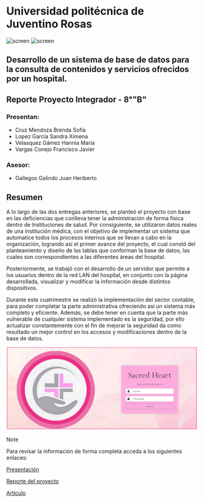 # Universidad politécnica de Juventino Rosas 

![screen]( https://encrypted-tbn0.gstatic.com/images?q=tbn:ANd9GcSiG0DbxySxNXC16jJg_ComAS-wtDkVwRDCnVieX40v2wpZO9lqcA1P6gm_Hj0p_JmQZEM&usqp=CAU )
![screen]( https://encrypted-tbn0.gstatic.com/images?q=tbn:ANd9GcSs6oXy_k2SdOhlDPwrMYydfJd6RDtr98hzFA&s )
## Desarrollo de un sistema de base de datos para la consulta de contenidos y servicios ofrecidos por un hospital.
## Reporte Proyecto Integrador - 8°"B" 

### Presentan:

* Cruz Mendoza Brenda Sofía
* Lopez García Sandra Ximena
* Velasquez Gámez Hannia María
* Vargas Conejo Francisco Javier

### Asesor:
* Gallegos Galindo Juan Heriberto

## Resumen

A lo largo de las dos entregas anteriores, se planteó el proyecto con base en las deficiencias que conlleva tener la administración de forma física dentro de Instituciones de salud.
Por consiguiente, se utilizaron datos reales de una institución médica, con el objetivo de implementar un sistema que automatice todos los procesos internos que se llevan a cabo en la organización, logrando así el primer avance del proyecto, el cual constó del planteamiento y diseño de las tablas que conforman la base de datos, las cuales son correspondientes a las diferentes áreas del hospital.

Posteriormente, se trabajó con el desarrollo de un servidor que permite a los usuarios dentro de la red LAN del hospital, en conjunto con la página desarrollada, visualizar y modificar la información desde distintos dispositivos.

Durante este cuatrimestre se realizó la implementación del sector contable, para poder completar la parte administrativa ofreciendo así un sistema más completo y eficiente.
Además, se debe tener en cuenta que la parte más vulnerable de cualquier sistema implementado es la seguridad, por ello actualizar constantemente con el fin de mejorar la seguridad da como resultado un mejor control en los accesos y modificaciones dentro de la base de datos.

![screen]( SacredHeart.png )

>[!NOTE]
   >
   >Para revisar la información de forma completa acceda a los siguientes enlaces:
>
>[ Presentación ]( https://github.com/SOFTINE/ProyectoInt/blob/84bc21ebc08f709410ec1b9b848008e06442de69/Presentacion_Integrador_8vo.-2.pdf )
>
>[ Reporte del proyecto ]( https://github.com/SOFTINE/ProyectoInt/blob/84bc21ebc08f709410ec1b9b848008e06442de69/Proyecto%20Integrador%208vo%20-%20parcial%202.pdf )
>
>[ Articulo ]( https://github.com/SOFTINE/ProyectoInt/blob/84bc21ebc08f709410ec1b9b848008e06442de69/Articulo_8vo.pdf )

